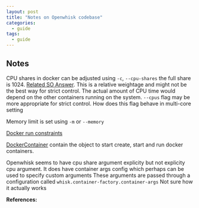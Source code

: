 ```yaml
---
layout: post
title: "Notes on Openwhisk codebase"
categories:
  - guide
tags:
  - guide
---
```

## Notes

CPU shares in docker can be adjusted using `-c`, `--cpu-shares` the full share is 1024. [Related SO Answer](https://stackoverflow.com/questions/26841846/how-to-allocate-50-cpu-resource-to-docker-container-via-docker-run). This is a relative weightage and might not be the best way for strict control. The actual amount of CPU time would depend on the other containers running on the system.
`--cpus` flag may be more appropriate for strict control. How does this flag behave in multi-core setting

Memory limit is set using `-m` or `--memory`

[Docker run constraints](https://docs.docker.com/engine/reference/run/#/runtime-constraints-on-resources)

[DockerContainer](https://github.com/apache/openwhisk/blob/231e739373ef681c44b5647a6956d5838a87db2e/core/invoker/src/main/scala/org/apache/openwhisk/core/containerpool/docker/DockerContainer.scala) contain the object to start create, start and run docker containers.

Openwhisk seems to have cpu share argument explicity but not explicity cpu argument. It does have container args config which perhaps can be used to specify custom arguments
These arguments are passed through a configuration called `whisk.container-factory.container-args` 
Not sure how it actually works

**References:**
